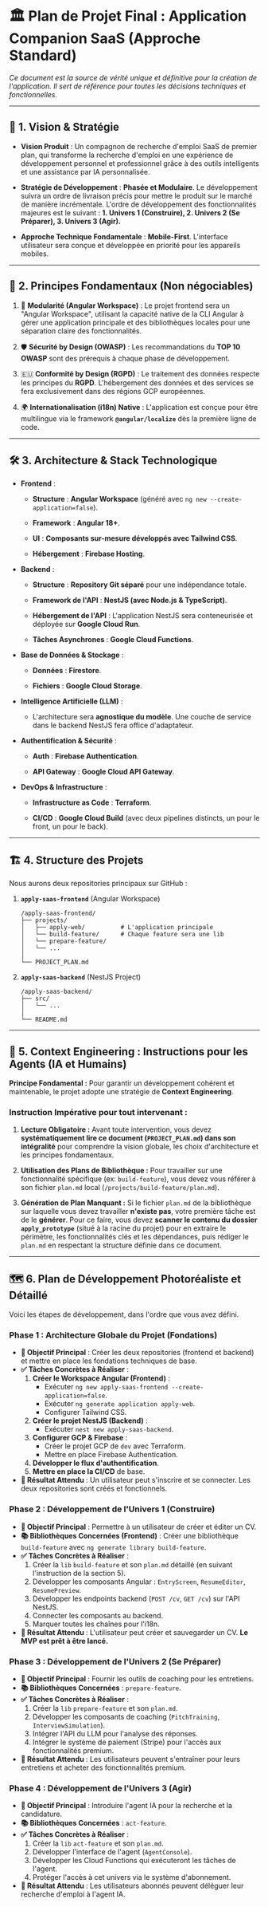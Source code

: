 # 🏛️ Plan de Projet Final : Application Companion SaaS (Approche Standard)

*Ce document est la source de vérité unique et définitive pour la création de l'application. Il sert de référence pour toutes les décisions techniques et fonctionnelles.*

---

## 🎯 1. Vision & Stratégie

* **Vision Produit** : Un compagnon de recherche d'emploi SaaS de premier plan, qui transforme la recherche d'emploi en une expérience de développement personnel et professionnel grâce à des outils intelligents et une assistance par IA personnalisée.

* **Stratégie de Développement** : **Phasée et Modulaire**. Le développement suivra un ordre de livraison précis pour mettre le produit sur le marché de manière incrémentale. L'ordre de développement des fonctionnalités majeures est le suivant : **1. Univers 1 (Construire), 2. Univers 2 (Se Préparer), 3. Univers 3 (Agir).**

* **Approche Technique Fondamentale** : **Mobile-First**. L'interface utilisateur sera conçue et développée en priorité pour les appareils mobiles.

---

## 📜 2. Principes Fondamentaux (Non négociables)

1. 🧱 **Modularité (Angular Workspace)** : Le projet frontend sera un "Angular Workspace", utilisant la capacité native de la CLI Angular à gérer une application principale et des bibliothèques locales pour une séparation claire des fonctionnalités.

2. 🛡️ **Sécurité by Design (OWASP)** : Les recommandations du **TOP 10 OWASP** sont des prérequis à chaque phase de développement.

3. 🇪🇺 **Conformité by Design (RGPD)** : Le traitement des données respecte les principes du **RGPD**. L'hébergement des données et des services se fera exclusivement dans des régions GCP européennes.

4. 🌍 **Internationalisation (i18n) Native** : L'application est conçue pour être multilingue via le framework **`@angular/localize`** dès la première ligne de code.

---

## 🛠️ 3. Architecture & Stack Technologique

* **Frontend** :

  * **Structure** : **Angular Workspace** (généré avec `ng new --create-application=false`).

  * **Framework** : **Angular 18+**.

  * **UI** : **Composants sur-mesure développés avec Tailwind CSS**.

  * **Hébergement** : **Firebase Hosting**.

* **Backend** :

  * **Structure** : **Repository Git séparé** pour une indépendance totale.

  * **Framework de l'API** : **NestJS (avec Node.js & TypeScript)**.

  * **Hébergement de l'API** : L'application NestJS sera conteneurisée et déployée sur **Google Cloud Run**.

  * **Tâches Asynchrones** : **Google Cloud Functions**.

* **Base de Données & Stockage** :

  * **Données** : **Firestore**.

  * **Fichiers** : **Google Cloud Storage**.

* **Intelligence Artificielle (LLM)** :

  * L'architecture sera **agnostique du modèle**. Une couche de service dans le backend NestJS fera office d'adaptateur.

* **Authentification & Sécurité** :

  * **Auth** : **Firebase Authentication**.

  * **API Gateway** : **Google Cloud API Gateway**.

* **DevOps & Infrastructure** :

  * **Infrastructure as Code** : **Terraform**.

  * **CI/CD** : **Google Cloud Build** (avec deux pipelines distincts, un pour le front, un pour le back).

---

## 🏗️ 4. Structure des Projets

Nous aurons deux repositories principaux sur GitHub :

1. **`apply-saas-frontend`** (Angular Workspace)

   ```
   /apply-saas-frontend/
   ├── projects/
   │   ├── apply-web/          # L'application principale
   │   └── build-feature/      # Chaque feature sera une lib
   │   └── prepare-feature/
   │   └── ...
   │
   └── PROJECT_PLAN.md
   ```

2. **`apply-saas-backend`** (NestJS Project)

   ```
   /apply-saas-backend/
   ├── src/
   │   └── ...
   │
   └── README.md
   ```

---

## 🧠 5. Context Engineering : Instructions pour les Agents (IA et Humains)

**Principe Fondamental :** Pour garantir un développement cohérent et maintenable, le projet adopte une stratégie de **Context Engineering**.

### **Instruction Impérative pour tout intervenant :**

1.  **Lecture Obligatoire :** Avant toute intervention, vous devez **systématiquement lire ce document (`PROJECT_PLAN.md`) dans son intégralité** pour comprendre la vision globale, les choix d'architecture et les principes fondamentaux.

2.  **Utilisation des Plans de Bibliothèque :** Pour travailler sur une fonctionnalité spécifique (ex: `build-feature`), vous devez vous référer à son fichier `plan.md` local (`/projects/build-feature/plan.md`).

3.  **Génération de Plan Manquant :** Si le fichier `plan.md` de la bibliothèque sur laquelle vous devez travailler **n'existe pas**, votre première tâche est de le **générer**. Pour ce faire, vous devez **scanner le contenu du dossier `apply_prototype`** (situé à la racine du projet) pour en extraire le périmètre, les fonctionnalités clés et les dépendances, puis rédiger le `plan.md` en respectant la structure définie dans ce document.

---

## 🗺️ 6. Plan de Développement Photoréaliste et Détaillé

Voici les étapes de développement, dans l'ordre que vous avez défini.

### **Phase 1 : Architecture Globale du Projet (Fondations)**

* **🎯 Objectif Principal** : Créer les deux repositories (frontend et backend) et mettre en place les fondations techniques de base.
* **✅ Tâches Concrètes à Réaliser** :
  1. **Créer le Workspace Angular (Frontend)** :
     * Exécuter `ng new apply-saas-frontend --create-application=false`.
     * Exécuter `ng generate application apply-web`.
     * Configurer Tailwind CSS.
  2. **Créer le projet NestJS (Backend)** :
     * Exécuter `nest new apply-saas-backend`.
  3. **Configurer GCP & Firebase** :
     * Créer le projet GCP de `dev` avec Terraform.
     * Mettre en place Firebase Authentication.
  4. **Développer le flux d'authentification**.
  5. **Mettre en place la CI/CD** de base.
* **🏁 Résultat Attendu** : Un utilisateur peut s'inscrire et se connecter. Les deux repositories sont créés et fonctionnels.

### **Phase 2 : Développement de l'Univers 1 (Construire)**

* **🎯 Objectif Principal** : Permettre à un utilisateur de créer et éditer un CV.
* **📚 Bibliothèques Concernées (Frontend)** : Créer une bibliothèque `build-feature` avec `ng generate library build-feature`.
* **✅ Tâches Concrètes à Réaliser** :
  1. Créer la `lib` `build-feature` et son `plan.md` détaillé (en suivant l'instruction de la section 5).
  2. Développer les composants Angular : `EntryScreen`, `ResumeEditor`, `ResumePreview`.
  3. Développer les endpoints backend (`POST /cv`, `GET /cv`) sur l'API NestJS.
  4. Connecter les composants au backend.
  5. Marquer toutes les chaînes pour l'i18n.
* **🏁 Résultat Attendu** : L'utilisateur peut créer et sauvegarder un CV. **Le MVP est prêt à être lancé.**

### **Phase 3 : Développement de l'Univers 2 (Se Préparer)**

* **🎯 Objectif Principal** : Fournir les outils de coaching pour les entretiens.
* **📚 Bibliothèques Concernées** : `prepare-feature`.
* **✅ Tâches Concrètes à Réaliser** :
  1. Créer la `lib` `prepare-feature` et son `plan.md`.
  2. Développer les composants de coaching (`PitchTraining`, `InterviewSimulation`).
  3. Intégrer l'API du LLM pour l'analyse des réponses.
  4. Intégrer le système de paiement (Stripe) pour l'accès aux fonctionnalités premium.
* **🏁 Résultat Attendu** : Les utilisateurs peuvent s'entraîner pour leurs entretiens et acheter des fonctionnalités premium.

### **Phase 4 : Développement de l'Univers 3 (Agir)**

* **🎯 Objectif Principal** : Introduire l'agent IA pour la recherche et la candidature.
* **📚 Bibliothèques Concernées** : `act-feature`.
* **✅ Tâches Concrètes à Réaliser** :
  1. Créer la `lib` `act-feature` et son `plan.md`.
  2. Développer l'interface de l'agent (`AgentConsole`).
  3. Développer les Cloud Functions qui exécuteront les tâches de l'agent.
  4. Protéger l'accès à cet univers via le système d'abonnement.
* **🏁 Résultat Attendu** : Les utilisateurs abonnés peuvent déléguer leur recherche d'emploi à l'agent IA.
